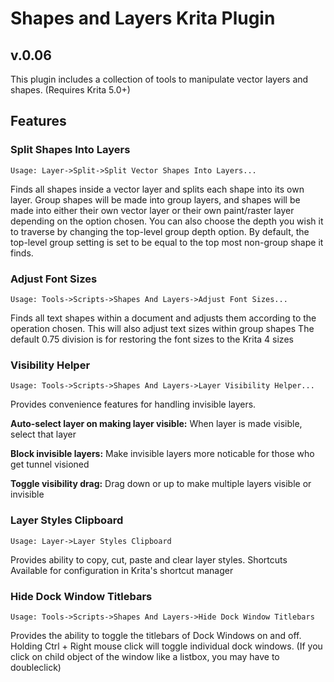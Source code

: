  
# Shapes and Layers Krita Plugin
## v.0.06
This plugin includes a collection of tools to manipulate vector layers and shapes. (Requires Krita 5.0+) 

## Features
### Split Shapes Into Layers
```Usage: Layer->Split->Split Vector Shapes Into Layers...```

Finds all shapes inside a vector layer and splits each shape into its own layer. Group shapes will be made into group layers, and shapes will be made into either their own vector layer or their own paint/raster layer depending on the option chosen.
You can also choose the depth you wish it to traverse by changing the top-level group depth option. By default, the top-level group setting is set to be equal to the top most non-group shape it finds. 

### Adjust Font Sizes
```Usage: Tools->Scripts->Shapes And Layers->Adjust Font Sizes...```

Finds all text shapes within a document and adjusts them according to the operation chosen. This will also adjust text sizes within group shapes
The default 0.75 division is for restoring the font sizes to the Krita 4 sizes

### Visibility Helper
```Usage: Tools->Scripts->Shapes And Layers->Layer Visibility Helper...```

<p>Provides convenience features for handling invisible layers.</p>
<p><strong>Auto-select layer on making layer visible:</strong> When layer is made visible, select that layer</p>
<p><strong>Block invisible layers:</strong> Make invisible layers more noticable for those who get tunnel visioned</p>
<p><strong>Toggle visibility drag:</strong> Drag down or up to make multiple layers visible or invisible</p>

### Layer Styles Clipboard
```Usage: Layer->Layer Styles Clipboard```

Provides ability to copy, cut, paste and clear layer styles.
Shortcuts Available for configuration in Krita's shortcut manager


### Hide Dock Window Titlebars
```Usage: Tools->Scripts->Shapes And Layers->Hide Dock Window Titlebars```

Provides the ability to toggle the titlebars of Dock Windows on and off.
Holding Ctrl + Right mouse click will toggle individual dock windows. (If you click on child object of the window like a listbox, you may have to doubleclick)

